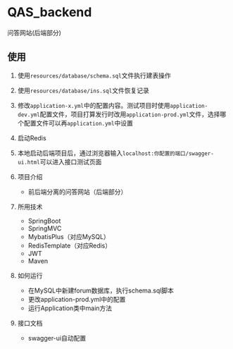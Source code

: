 # QAS_backend
问答网站(后端部分)


## 使用
1. 使用`resources/database/schema.sql`文件执行建表操作
2. 使用`resources/database/ins.sql`文件恢复记录
2. 修改`application-x.yml`中的配置内容。测试项目时使用`application-dev.yml`配置文件，项目打算发行时改用`application-prod.yml`文件，选择哪个配置文件可以再`application.yml`中设置
3. 启动Redis
4. 本地启动后端项目后，通过浏览器输入`localhost:你配置的端口/swagger-ui.html`可以进入接口测试页面



1. 项目介绍
    - 前后端分离的问答网站（后端部分）
2. 所用技术
    - SpringBoot
    - SpringMVC
    - MybatisPlus（对应MySQL）
    - RedisTemplate（对应Redis）
    - JWT
    - Maven
4. 如何运行
    - 在MySQL中新建forum数据库，执行schema.sql脚本
    - 更改application-prod.yml中的配置
    - 运行Application类中main方法
4. 接口文档
    - swagger-ui自动配置